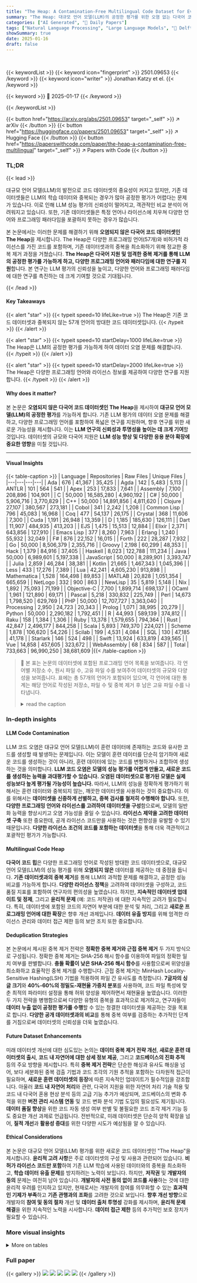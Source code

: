 ```yaml
---
title: "The Heap: A Contamination-Free Multilingual Code Dataset for Evaluating Large Language Models"
summary: "The Heap: 대규모 언어 모델(LLM)의 공정한 평가를 위한 오염 없는 다국어 코드 데이터셋"
categories: ["AI Generated", "🤗 Daily Papers"]
tags: ["Natural Language Processing", "Large Language Models", "🏢 Delft University of Technology",]
showSummary: true
date: 2025-01-16
draft: false
---
```


<br>

{{< keywordList >}}
{{< keyword icon="fingerprint" >}} 2501.09653 {{< /keyword >}}
{{< keyword icon="writer" >}} Jonathan Katzy et el. {{< /keyword >}}
 
{{< keyword >}} 🤗 2025-01-17 {{< /keyword >}}
 
{{< /keywordList >}}

{{< button href="https://arxiv.org/abs/2501.09653" target="_self" >}}
↗ arXiv
{{< /button >}}
{{< button href="https://huggingface.co/papers/2501.09653" target="_self" >}}
↗ Hugging Face
{{< /button >}}
{{< button href="https://paperswithcode.com/paper/the-heap-a-contamination-free-multilingual" target="_self" >}}
↗ Papers with Code
{{< /button >}}




### TL;DR


{{< lead >}}

대규모 언어 모델(LLM)의 발전으로 코드 데이터셋의 중요성이 커지고 있지만, 기존 데이터셋들은 LLM의 학습 데이터와 중복되는 경우가 많아 공정한 평가가 어렵다는 문제가 있습니다.  이로 인해 LLM 성능 평가의 신뢰성이 떨어지고, 객관적인 비교 분석이 어려워지고 있습니다. 또한,  기존 데이터셋들은 특정 언어나 라이선스에 치우쳐 다양한 언어와 프로그래밍 패러다임을 포괄하지 못하는 경우가 많습니다.

본 논문에서는 이러한 문제를 해결하기 위해 **오염되지 않은 다국어 코드 데이터셋인 The Heap**을 제시합니다. The Heap은 다양한 프로그래밍 언어(57개)와 비허가적 라이선스를 가진 코드를 포함하며, 기존 데이터셋과의 중복을 최소화하기 위해 정교한 중복 제거 과정을 거쳤습니다.  **The Heap은 다국어 지원 및 엄격한 중복 제거를 통해 LLM의 공정한 평가를 가능하게 하고, 다양한 프로그래밍 언어와 패러다임에 대한 연구를 지원**합니다. 본 연구는 LLM 평가의 신뢰성을 높이고, 다양한 언어와 프로그래밍 패러다임에 대한 연구를 촉진하는 데 크게 기여할 것으로 기대됩니다.

{{< /lead >}}


#### Key Takeaways

{{< alert "star" >}}
{{< typeit speed=10 lifeLike=true >}} The Heap은 기존 코드 데이터셋과 중복되지 않는 57개 언어의 방대한 코드 데이터셋입니다. {{< /typeit >}}
{{< /alert >}}

{{< alert "star" >}}
{{< typeit speed=10 startDelay=1000 lifeLike=true >}} The Heap은 LLM의 공정한 평가를 가능하게 하여 데이터 오염 문제를 해결합니다. {{< /typeit >}}
{{< /alert >}}

{{< alert "star" >}}
{{< typeit speed=10 startDelay=2000 lifeLike=true >}} The Heap은 다양한 프로그래밍 언어와 라이선스 정보를 제공하여 다양한 연구를 지원합니다. {{< /typeit >}}
{{< /alert >}}

#### Why does it matter?
본 논문은 **오염되지 않은 다국어 코드 데이터셋인 The Heap**을 제시하여 **대규모 언어 모델(LLM)의 공정한 평가**를 가능하게 합니다. 기존 LLM 평가의 데이터 오염 문제를 해결하고, 다양한 프로그래밍 언어를 포함하여 폭넓은 연구를 지원하며, 향후 연구를 위한 새로운 가능성을 제시합니다.  이는 **LLM 연구의 신뢰성과 투명성을 높이는 데 크게 기여**할 것입니다.  데이터셋의 규모와 다국어 지원은  **LLM 성능 향상 및 다양한 응용 분야 확장에 중요한 영향**을 미칠 것입니다.

------
#### Visual Insights





{{< table-caption >}}
| Language | Repositories | Raw Files | Unique Files |
|---|---|---|---|
| Ada | 676 | 41,367 | 35,425 |
| Agda | 142 | 5,483 | 5,113 |
| ANTLR | 101 | 564 | 541 |
| Apex | 253 | 17,833 | 7,641 |
| Assembly | 7,100 | 208,896 | 104,901 |
| C | 50,000 | 16,585,280 | 4,960,192 |
| C# | 50,000 | 5,906,716 | 3,770,829 |
| C++ | 50,000 | 14,891,856 | 4,811,620 |
| Clojure | 27,107 | 380,567 | 273,181 |
| Cobol | 341 | 2,242 | 1,208 |
| Common Lisp | 796 | 45,083 | 16,968 |
| Coq | 477 | 54,137 | 26,175 |
| Crystal | 368 | 11,606 | 7,300 |
| Cuda | 1,191 | 26,948 | 13,359 |
| D | 1,185 | 185,630 | 126,111 |
| Dart | 11,907 | 484,935 | 413,203 |
| EJS | 1,475 | 15,513 | 12,884 |
| Elixir | 2,371 | 643,856 | 127,910 |
| Emacs Lisp | 377 | 8,260 | 7,963 |
| Erlang | 1,240 | 55,932 | 32,049 |
| F# | 876 | 22,152 | 16,015 |
| Forth | 222 | 28,287 | 7,932 |
| Go | 50,000 | 8,506,379 | 2,355,716 |
| Groovy | 2,198 | 60,299 | 48,353 |
| Hack | 1,379 | 84,916 | 37,405 |
| Haskell | 8,023 | 122,788 | 111,234 |
| Java | 50,000 | 6,989,601 | 5,197,338 |
| JavaScript | 50,000 | 8,289,901 | 3,393,747 |
| Julia | 2,859 | 46,284 | 38,381 |
| Kotlin | 21,665 | 1,467,343 | 1,045,396 |
| Less | 433 | 17,276 | 7,389 |
| Lua | 42,241 | 4,605,230 | 913,898 |
| Mathematica | 1,528 | 164,498 | 89,853 |
| MATLAB | 20,828 | 1,051,354 | 665,659 |
| NetLogo | 332 | 900 | 863 |
| NewLisp | 35 | 5,819 | 5,148 |
| Nix | 1,892 | 75,093 | 71,199 |
| Objective-C | 7,700 | 1,899,714 | 698,137 |
| OCaml | 1,961 | 121,890 | 69,171 |
| Pascal | 5,218 | 330,832 | 225,749 |
| Perl | 14,673 | 1,798,520 | 629,769 |
| PHP | 50,000 | 12,707,727 | 3,363,040 |
| Processing | 2,950 | 24,723 | 20,343 |
| Prolog | 1,071 | 38,995 | 20,279 |
| Python | 50,000 | 2,290,182 | 1,792,451 |
| R | 44,993 | 589,139 | 374,812 |
| Raku | 158 | 1,384 | 1,306 |
| Ruby | 13,378 | 1,579,655 | 794,364 |
| Rust | 42,847 | 2,496,177 | 844,258 |
| Scala | 5,893 | 749,370 | 224,021 |
| Scheme | 1,878 | 106,620 | 54,226 |
| Scilab | 199 | 4,531 | 4,084 |
| SQL | 130 | 47,185 | 41,178 |
| Starlark | 146 | 524 | 498 |
| Swift | 13,924 | 633,819 | 439,565 |
| Vue | 14,858 | 457,605 | 323,672 |
| WebAssembly | 68 | 834 | 587 |
| Total | 733,663 | 96,990,250 | 38,681,609 |{{< /table-caption >}}

> 🔼 본 표는 논문의 데이터셋에 포함된 프로그래밍 언어 목록을 보여줍니다. 각 언어별 저장소 수, 원시 파일 수, 고유 파일 수를 보여주어 데이터셋의 규모와 다양성을 보여줍니다.  표에는 총 57개의 언어가 포함되어 있으며, 각 언어에 대한 통계는 해당 언어로 작성된 저장소, 파일 수 및 중복 제거 후 남은 고유 파일 수를 나타냅니다.
> <details>
> <summary>read the caption</summary>
> TABLE I: Languages included in the dataset
> </details>





### In-depth insights


#### LLM Code Contamination
LLM 코드 오염은 대규모 언어 모델(LLM)이 훈련 데이터에 존재하는 코드와 유사한 코드를 생성할 때 발생하는 문제입니다. 이는 모델이 훈련 데이터를 단순히 암기하여 새로운 코드를 생성하는 것이 아니라, 훈련 데이터에 있는 코드를 변형하거나 조합하여 생성하는 것을 의미합니다. **LLM 코드 오염은 모델의 성능 평가를 어렵게 만들고, 새로운 코드를 생성하는 능력을 과대평가할 수 있습니다.**  **오염된 데이터셋으로 평가된 모델은 실제 성능보다 높게 평가될 가능성이 높습니다.** 따라서, LLM의 성능을 정확하게 평가하기 위해서는 훈련 데이터와 중복되지 않는, 깨끗한 데이터셋을 사용하는 것이 중요합니다.  이를 위해서는 **데이터셋을 신중하게 선별하고, 중복 검사를 철저히 수행해야 합니다.**  또한, **다양한 프로그래밍 언어와 라이선스를 고려하여 데이터셋을 구성**함으로써, 모델의 일반화 능력을 향상시키고 오염 가능성을 줄일 수 있습니다.  **라이선스 제약을 고려한 데이터셋 구축** 또한 중요한데, 공개 라이선스 코드만을 사용하는 것은 편향성을 유발할 수 있기 때문입니다.  **다양한 라이선스 조건의 코드를 포함하는 데이터셋**을 통해 더욱 객관적이고 포괄적인 평가가 가능합니다.

#### Multilingual Code Heap
**다국어 코드 힙**은 다양한 프로그래밍 언어로 작성된 방대한 코드 데이터셋으로, 대규모 언어 모델(LLM)의 성능 평가를 위해 **오염되지 않은** 데이터를 제공하는 데 중점을 둡니다.  **기존 데이터셋과의 중복 제거**를 통해  LLM의 과적합 문제를 해결하고, 공정한 성능 비교를 가능하게 합니다.  **다양한 라이선스 정책**을 고려하여 데이터셋을 구성하고, 코드 품질 지표를 포함하여 연구자의 편의성을 높였습니다.  하지만, **지속적인 데이터셋 업데이트 및 정제**, 그리고 **윤리적 문제** (예: 코드 저작권) 에 대한 지속적인 고려가 필요합니다. 특히,  데이터셋에 포함된 코드의 자연어 부분에 대한 분석 및 처리, 그리고 **새로운 프로그래밍 언어에 대한 확장**은 향후 개선 과제입니다.  **데이터 유출 방지**를 위해 엄격한 라이선스 관리와  데이터 접근 제한 등의 보안 조치 또한 중요합니다.

#### Deduplication Strategies
본 논문에서 제시된 중복 제거 전략은 **정확한 중복 제거와 근접 중복 제거** 두 가지 방식으로 구성됩니다. 정확한 중복 제거는 SHA-256 해시 함수를 이용하여 파일의 정확한 일치 여부를 판별합니다.  **충돌 확률이 낮은 SHA-256 해시 함수**를 사용함으로써 위양성을 최소화하고 효율적인 중복 제거를 수행합니다.  근접 중복 제거는 MinHash Locality-Sensitive Hashing(LSH) 기법을 적용하여 파일 간 유사도를 측정합니다.  **7글자의 싱글 크기**와 **40%-60%의 정밀도-재현율 가중치 분포**를 사용하여, 코드 파일 특성에 맞춘 최적의 파라미터 설정을 통해 허위 양성을 제어하면서 재현율을 높였습니다. 이러한 두 가지 전략을 병행함으로써 다양한 유형의 중복을 효과적으로 제거하고, 연구자들이 **데이터 누출 없이 공정한 평가를 수행**할 수 있는 청결한 데이터셋을 제공하는 것을 목표로 합니다.  **다양한 공개 데이터셋과의 비교**를 통해 중복 여부를 검증하는 추가적인 단계를 거침으로써 데이터셋의 신뢰성을 더욱 높였습니다.

#### Future Dataset Enhancements
미래 데이터셋 개선에 대한 심도있는 논의는 **데이터 중복 제거 전략 개선**, **새로운 훈련 데이터셋의 출시**, **코드 내 자연어에 대한 상세 정보 제공**, 그리고 **코드베이스의 진화 추적** 등의 주요 방향을 제시합니다. 특히 **중복 제거 전략**은 단순한 해싱과 유사도 해싱을 넘어, 보다 세분화된 중복 검출 기법과 코드 조각의 기원 추적을 포함하는 다차원적 접근이 필요하며, **새로운 훈련 데이터셋의 등장**에 따른 지속적인 업데이트가 필수적임을 강조합니다. 아울러 **코드 내 자연어 처리**와 관련, 다국어 지원을 위한 자연어 처리 기술 적용 및 코드 내 다국어 혼용 현상 분석 등의 고급 기능 추가가 예상되며, 코드베이스의 변화 추적을 위한 **버전 관리 시스템 연동** 및 코드 변화 분석 기법 도입의 필요성도 제기됩니다. **데이터 품질 향상**을 위한 코드 자동 생성 여부 판별 및 불필요한 코드 조각 제거 기능 등도 중요한 개선 과제로 언급됩니다.  전반적으로, 미래 데이터셋은 단순히 양적 확장을 넘어, **질적 개선**과 **활용성 증대**를 위한 다양한 시도가 예상됨을 알 수 있습니다.

#### Ethical Considerations
본 논문은 대규모 언어 모델(LLM) 평가를 위한 새로운 코드 데이터셋인 "The Heap"을 제시합니다.  **윤리적 고려 사항**은 주로 데이터셋의 구성 및 사용과 관련되어 있습니다.  **비허가 라이선스 코드만 포함**하여 기존 LLM 학습에 사용된 데이터와의 중복을 최소화하고, **학습 데이터 유출 문제**를 방지하려는 노력이 보입니다.  하지만, **저작권** 및 **개발자의 동의** 문제는 여전히 남아 있습니다.  **개발자의 사전 동의 없이 코드를 사용**하는 것에 대한 윤리적 우려를 인지하고 있지만, 현재로서는 개발자의 참여를 의무화할 수 있는 **효과적인 기제가 부족**하고 **기존 관행과의 조화**를 고려한 것으로 보입니다.  **향후 개선 방향**으로 개발자의 **참여 및 동의 절차** 개선 및 **데이터 출처 투명성** 강화를 제시하며, **윤리적 문제 해결**을 위한 지속적인 노력을 시사합니다.  **데이터 접근 제한** 등의 추가적인 보호 장치가 필요할 수 있습니다. 


### More visual insights




<details>
<summary>More on tables
</summary>


{{< table-caption >}}
| License | Family | Description |
|---|---|---|
| CECILL-1.0 CECILL-1.1 CECILL-2.0 CECILL-2.1 CECILL-C EPL-1.0 EPL-2.0 LGPL-2.1 LGPL-3.0 MS-RL MPL-2.0 | Weak Copyleft | Share changes and additions to the licensed software when redistributing. |
| GPL-2.0 GPL-3.0 | Strong Copyleft | Share larger programs built with the licensed software when redistributing. This extends weak copyleft requirements. |
| AGPL-3.0 EUPL-1.1 EUPL-1.2 OSL-3.0 | Network Copyleft | Share larger programs built with the licensed software when redistributing or running it over a network. This extends strong copyleft requirements. |{{< /table-caption >}}
> 🔼 표 II는 논문에서 사용된 데이터셋에 포함된 복사금지 라이선스 목록을 보여줍니다.  각 라이선스의 이름, 라이선스 계열(Weak Copyleft, Strong Copyleft, Network Copyleft), 그리고 라이선스에 대한 간략한 설명을 포함합니다. 이 표는 데이터셋의 라이선스 정책을 명확히 하여, 데이터 사용에 대한 잠재적인 법적 문제를 피하는데 도움을 줍니다.
> <details>
> <summary>read the caption</summary>
> TABLE II: Copyleft licenses included in the dataset.
> </details>

{{< table-caption >}}
| Dataset | Source |
|---|---| 
| The Stack V2 [3] | All permissively licensed and unlicensed files collected in the Software Heritage [14] archive. |
| The Stack [1] | All permissively licensed repositories collected in the GHArchive [15] and scraped from GitHub. |
| Red Pajama [2] | Repositories from the GitHub dataset hosted by Google BigQuery [16] licensed under MIT, BSD, or Apache licenses. |
| GitHub Code [8] | Repositories from the GitHub dataset hosted by Google BigQuery [16]. |
| CodeParrot [7] | All Python files from the GitHub dataset hosted by Google BigQuery [16]. |{{< /table-caption >}}
> 🔼 표 III은 논문에서 중복 제거를 위해 사용된 공개적으로 이용 가능한 데이터셋 목록을 보여줍니다.  각 데이터셋의 이름, 데이터셋에 포함된 코드의 라이선스 종류, 데이터셋의 출처 및 데이터 수집 방법에 대한 간략한 설명이 포함되어 있습니다. 이 표는 논문의 중복 제거 과정을 이해하는 데 중요한 역할을 합니다.  The Heap 데이터셋이 다른 공개 데이터셋과 얼마나 차별화되는지, 그리고 데이터 오염을 방지하기 위해 어떤 노력을 기울였는지 보여줍니다.
> <details>
> <summary>read the caption</summary>
> TABLE III: List of publicly-available datasets used for deduplication
> </details>

</details>




### Full paper

{{< gallery >}}
<img src="paper_images/1.png" class="grid-w50 md:grid-w33 xl:grid-w25" />
<img src="paper_images/2.png" class="grid-w50 md:grid-w33 xl:grid-w25" />
<img src="paper_images/3.png" class="grid-w50 md:grid-w33 xl:grid-w25" />
<img src="paper_images/4.png" class="grid-w50 md:grid-w33 xl:grid-w25" />
<img src="paper_images/5.png" class="grid-w50 md:grid-w33 xl:grid-w25" />
{{< /gallery >}}